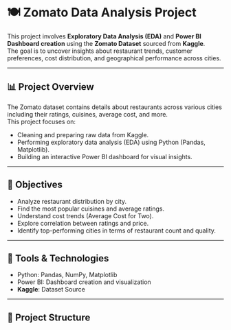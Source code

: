 # 🍽️ Zomato Data Analysis Project

This project involves **Exploratory Data Analysis (EDA)** and **Power BI Dashboard creation** using the **Zomato Dataset** sourced from **Kaggle**.  
The goal is to uncover insights about restaurant trends, customer preferences, cost distribution, and geographical performance across cities.

---

## 📊 Project Overview

The Zomato dataset contains details about restaurants across various cities including their ratings, cuisines, average cost, and more.  
This project focuses on:
- Cleaning and preparing raw data from Kaggle.
- Performing exploratory data analysis (EDA) using Python (Pandas, Matplotlib).
- Building an interactive Power BI dashboard for visual insights.

---

## 🧠 Objectives
- Analyze restaurant distribution by city.  
- Find the most popular cuisines and average ratings.  
- Understand cost trends (Average Cost for Two).  
- Explore correlation between ratings and price.  
- Identify top-performing cities in terms of restaurant count and quality.

---

## 🧰 Tools & Technologies
- Python: Pandas, NumPy, Matplotlib  
- Power BI: Dashboard creation and visualization  
- **Kaggle**: Dataset Source  

---

## 📁 Project Structure
